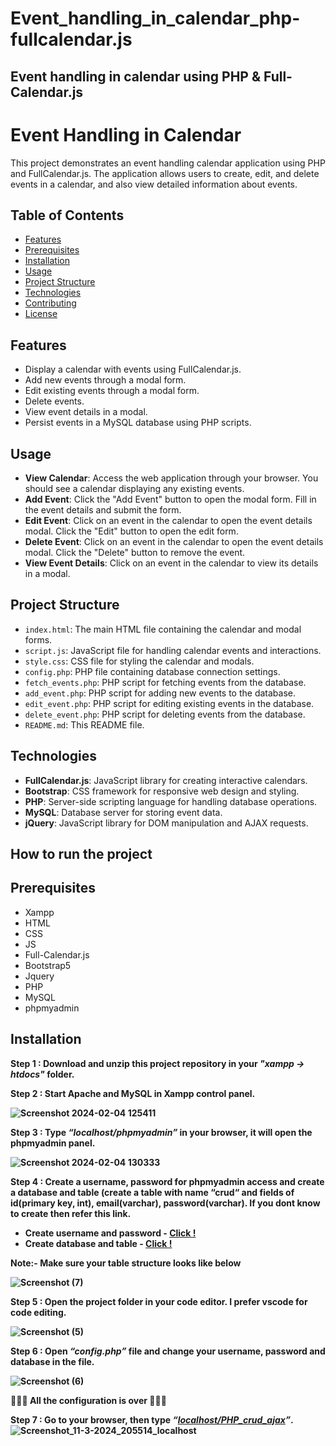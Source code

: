 # Event_handling_in_calendar_php-fullcalendar.js

<h2>Event handling in calendar using PHP & Full-Calendar.js</h2>

# Event Handling in Calendar

This project demonstrates an event handling calendar application using PHP and FullCalendar.js. The application allows users to create, edit, and delete events in a calendar, and also view detailed information about events.

## Table of Contents

- [Features](#features)
- [Prerequisites](#prerequisites)
- [Installation](#installation)
- [Usage](#usage)
- [Project Structure](#project-structure)
- [Technologies](#technologies)
- [Contributing](#contributing)
- [License](#license)

## Features

- Display a calendar with events using FullCalendar.js.
- Add new events through a modal form.
- Edit existing events through a modal form.
- Delete events.
- View event details in a modal.
- Persist events in a MySQL database using PHP scripts.

## Usage

- **View Calendar**: Access the web application through your browser. You should see a calendar displaying any existing events.
- **Add Event**: Click the "Add Event" button to open the modal form. Fill in the event details and submit the form.
- **Edit Event**: Click on an event in the calendar to open the event details modal. Click the "Edit" button to open the edit form.
- **Delete Event**: Click on an event in the calendar to open the event details modal. Click the "Delete" button to remove the event.
- **View Event Details**: Click on an event in the calendar to view its details in a modal.

## Project Structure

- `index.html`: The main HTML file containing the calendar and modal forms.
- `script.js`: JavaScript file for handling calendar events and interactions.
- `style.css`: CSS file for styling the calendar and modals.
- `config.php`: PHP file containing database connection settings.
- `fetch_events.php`: PHP script for fetching events from the database.
- `add_event.php`: PHP script for adding new events to the database.
- `edit_event.php`: PHP script for editing existing events in the database.
- `delete_event.php`: PHP script for deleting events from the database.
- `README.md`: This README file.

## Technologies

- **FullCalendar.js**: JavaScript library for creating interactive calendars.
- **Bootstrap**: CSS framework for responsive web design and styling.
- **PHP**: Server-side scripting language for handling database operations.
- **MySQL**: Database server for storing event data.
- **jQuery**: JavaScript library for DOM manipulation and AJAX requests.

<h2>How to run the project</h2>

## Prerequisites

<ul>
  <li>Xampp</li>
  
  <li>HTML</li>
  
  <li>CSS</li>
  
  <li>JS</li>
  
  <li>Full-Calendar.js</li>
  
  <li>Bootstrap5</li>
  
  <li>Jquery</li>
  
  <li>PHP</li>
  
  <li>MySQL</li>
  
  <li>phpmyadmin</li>
</ul>

## Installation

<b>Step 1 : Download and unzip this project repository in your <i>"xampp → htdocs"</i> folder.</b>

<b>Step 2 : Start Apache and MySQL in Xampp control panel. 

![Screenshot 2024-02-04 125411](https://github.com/Harishpmkumar/Portfolio_PHP_project/assets/94518989/ae1aabcd-7346-4831-b2fb-13ee331d6e77)

<b>Step 3 : Type <i>“localhost/phpmyadmin”</i> in your browser, it will open the phpmyadmin panel.</b>

![Screenshot 2024-02-04 130333](https://github.com/Harishpmkumar/Portfolio_PHP_project/assets/94518989/f4f6c1db-f6db-461a-aa03-371825f25b90)

<b>Step 4 : Create a username, password for phpmyadmin access and create a database and table (create a table with name “crud“ and fields of id(primary key, int), email(varchar), password(varchar). If you dont know to create then refer this link. </b>
<ul>
<li><b>Create username and password - </b><a href="https://www.webserver.com.my/kb/creating-user-accounts-in-phpmyadmin/">Click !</a></li>

<li><b>Create database and table - </b><a href="https://www.geeksforgeeks.org/how-to-create-a-new-database-in-phpmyadmin/">Click !</a></li>
</ul>

Note:- Make sure your table structure looks like below

![Screenshot (7)](https://github.com/Harishpmkumar/php_ajax_crud_project/assets/94518989/399200db-c2f7-407a-8b74-ac29dd49c9c8)

<b>Step 5 : Open the project folder in your code editor. I prefer vscode for code editing.</b>

![Screenshot (5)](https://github.com/Harishpmkumar/php_ajax_crud_project/assets/94518989/390676a4-844e-4e69-89cf-8ed9a9aac42d)


<b>Step 6 : Open <i>“config.php”</i> file and change your username, password and database in the file.</b>

 ![Screenshot (6)](https://github.com/Harishpmkumar/php_ajax_crud_project/assets/94518989/fbfde0ea-b9ad-4404-a580-1dd2dae9706e)


🎊🥂🎉  All the configuration is over  🎊🥂🎉

<b>Step 7 : Go to your browser, then type <i>“[localhost/PHP_crud_ajax](http://localhost/PHP_crud_ajax/index.php)”</i>.</b>
![Screenshot_11-3-2024_205514_localhost](https://github.com/Harishpmkumar/php_ajax_crud_project/assets/94518989/577f8612-2bd2-4d97-a01f-545801852d0f)



